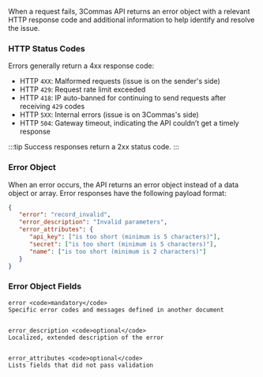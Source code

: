 
   When a request fails, 3Commas API returns an error object with a relevant HTTP response code and additional information to help identify and resolve the issue.

### HTTP Status Codes

Errors generally return a 4xx response code:

- HTTP `4XX`: Malformed requests (issue is on the sender's side)
- HTTP `429`: Request rate limit exceeded
- HTTP `418`: IP auto-banned for continuing to send requests after receiving `429` codes
- HTTP `5XX`: Internal errors (issue is on 3Commas's side)
- HTTP `504`: Gateway timeout, indicating the API couldn’t get a timely response

:::tip
Success responses return a 2xx status code.
:::

### Error Object

   When an error occurs, the API returns an error object instead of a data object or array. Error responses have the following payload format:

```json
{
   "error": "record_invalid",
   "error_description": "Invalid parameters",
   "error_attributes": {
      "api_key": ["is too short (minimum is 5 characters)"],
      "secret": ["is too short (minimum is 5 characters)"],
      "name": ["is too short (minimum is 2 characters)"]
   }
}
```

### Error Object Fields

    error <code>mandatory</code>
    Specific error codes and messages defined in another document


    error_description <code>optional</code>
    Localized, extended description of the error


    error_attributes <code>optional</code>
    Lists fields that did not pass validation
